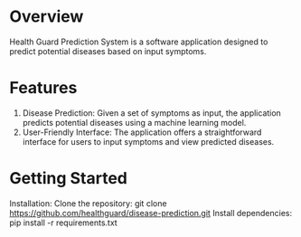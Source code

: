 # Overview
Health Guard Prediction System is a software application designed to predict potential diseases based on input symptoms. 

# Features
1. Disease Prediction: Given a set of symptoms as input, the application predicts potential diseases using a machine learning model.
2. User-Friendly Interface: The application offers a straightforward interface for users to input symptoms and view predicted diseases.

# Getting Started
Installation:
Clone the repository: git clone https://github.com/healthguard/disease-prediction.git
Install dependencies: pip install -r requirements.txt
